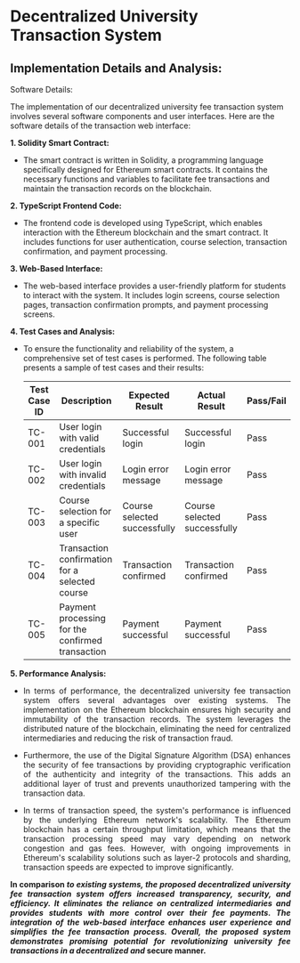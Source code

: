 # Decentralized University Transaction System


## Implementation Details and Analysis:

Software Details:

The implementation of our decentralized university fee transaction system involves several software components and user interfaces. Here are the software details of the transaction web interface:

**1. Solidity Smart Contract:**
   - The smart contract is written in Solidity, a programming language specifically designed for Ethereum smart contracts. It contains the necessary functions and variables to facilitate fee transactions and maintain the transaction records on the blockchain.
   

**2. TypeScript Frontend Code:**
   - The frontend code is developed using TypeScript, which enables interaction with the Ethereum blockchain and the smart contract. It includes functions for user authentication, course selection, transaction confirmation, and payment processing.

   
**3. Web-Based Interface:**
   - The web-based interface provides a user-friendly platform for students to interact with the system. It includes login screens, course selection pages, transaction confirmation prompts, and payment processing screens.
   

**4. Test Cases and Analysis:**
   - To ensure the functionality and reliability of the system, a comprehensive set of test cases is performed. The following table presents a sample of test cases and their results:

     | Test Case ID | Description                                             | Expected Result              | Actual Result                | Pass/Fail |
     |--------------|-------------------------------------------------------- |-----------------             |---------------               |-----------|
     | TC-001       | User login with valid credentials                       | Successful login             | Successful login             | Pass      |
     | TC-002       | User login with invalid credentials                     | Login error message          | Login error message          | Pass      |
     | TC-003       | Course selection for a specific user                    | Course selected successfully | Course selected successfully | Pass      |
     | TC-004       | Transaction confirmation for a selected course          | Transaction confirmed        | Transaction confirmed        | Pass      |
     | TC-005       | Payment processing for the confirmed transaction        | Payment successful           | Payment successful           | Pass      |

**5. Performance Analysis:**

   - <p align="justify">In terms of performance, the decentralized university fee transaction system offers several advantages over existing systems. The implementation on the Ethereum blockchain ensures high security and immutability of the transaction records. The system leverages the distributed nature of the blockchain, eliminating the need for centralized intermediaries and reducing the risk of transaction fraud.</p>

   - <p align="justify">Furthermore, the use of the Digital Signature Algorithm (DSA) enhances the security of fee transactions by providing cryptographic verification of the authenticity and integrity of the transactions. This adds an additional layer of trust and prevents unauthorized tampering with the transaction data.</p>

   - <p align="justify"> In terms of transaction speed, the system's performance is influenced by the underlying Ethereum network's scalability. The Ethereum blockchain has a certain throughput limitation, which means that the transaction processing speed may vary depending on network congestion and gas fees. However, with ongoing improvements in Ethereum's scalability solutions such as layer-2 protocols and sharding, transaction speeds are expected to improve significantly. </p>

**<p align="justify">In comparison _to existing systems, the proposed decentralized university fee transaction system offers increased transparency, security, and efficiency. It eliminates the reliance on centralized intermediaries and provides students with more control over their fee payments. The integration of the web-based interface enhances user experience and simplifies the fee transaction process. Overall, the proposed system demonstrates promising potential for revolutionizing university fee transactions in a decentralized and_ secure manner. </p>**

